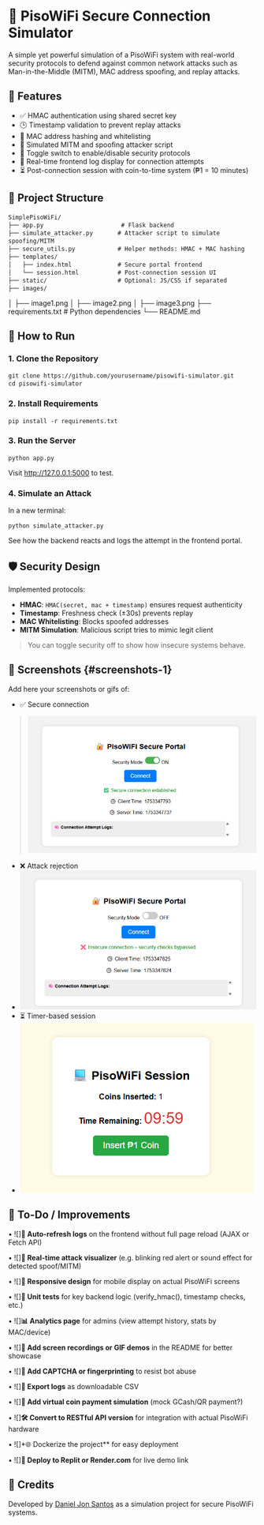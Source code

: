 # 🔐 PisoWiFi Secure Connection Simulator

A simple yet powerful simulation of a PisoWiFi system with real-world
security protocols to defend against common network attacks such as
Man-in-the-Middle (MITM), MAC address spoofing, and replay attacks.

## 📌 Features

-   ✅ HMAC authentication using shared secret key
-   🕒 Timestamp validation to prevent replay attacks
-   🧿 MAC address hashing and whitelisting
-   🧨 Simulated MITM and spoofing attacker script
-   🔀 Toggle switch to enable/disable security protocols
-   🧠 Real-time frontend log display for connection attempts
-   ⏳ Post-connection session with coin-to-time system (₱1 = 10
    minutes)

## 📂 Project Structure

    SimplePisoWiFi/
    ├── app.py                      # Flask backend
    ├── simulate_attacker.py       # Attacker script to simulate spoofing/MITM
    ├── secure_utils.py            # Helper methods: HMAC + MAC hashing
    ├── templates/
    │   ├── index.html             # Secure portal frontend
    │   └── session.html           # Post-connection session UI
    ├── static/                    # Optional: JS/CSS if separated
    ├── images/               
│   ├── image1.png
│   ├── image2.png
│   ├── image3.png
    ├── requirements.txt           # Python dependencies
    └── README.md

## 🚀 How to Run

### 1. Clone the Repository

    git clone https://github.com/yourusername/pisowifi-simulator.git
    cd pisowifi-simulator

### 2. Install Requirements

    pip install -r requirements.txt

### 3. Run the Server

    python app.py

Visit <http://127.0.0.1:5000> to test.

### 4. Simulate an Attack

In a new terminal:

    python simulate_attacker.py

See how the backend reacts and logs the attempt in the frontend portal.

## 🛡 Security Design

Implemented protocols:

-   **HMAC**: `HMAC(secret, mac + timestamp)` ensures request
    authenticity
-   **Timestamp**: Freshness check (±30s) prevents replay
-   **MAC Whitelisting**: Blocks spoofed addresses
-   **MITM Simulation**: Malicious script tries to mimic legit client

> You can toggle security off to show how insecure systems behave.

## 📘 Screenshots {#screenshots-1}

Add here your screenshots or gifs of:

-   ✅ Secure connection

> ![Secure Connection](./images/image1.png)

-   ❌ Attack rejection
-   ![Attack Rejection](./images/image2.png)
-   ⏳ Timer-based session
-   ![Timer Session](./images/image3.png)

## 🔧 To-Do / Improvements

• ![]**🔁 Auto-refresh logs** on the frontend
without full page reload (AJAX or Fetch API)

• ![]**📶 Real-time attack visualizer** (e.g.
blinking red alert or sound effect for detected spoof/MITM)

• ![]**📱 Responsive design** for mobile display on
actual PisoWiFi screens

• ![]**🧪 Unit tests** for key backend logic
(verify_hmac(), timestamp checks, etc.)

• ![]**📊 Analytics page** for admins (view attempt
history, stats by MAC/device)

• ![]**📸 Add screen recordings or GIF demos** in
the README for better showcase

• ![]**🔐 Add CAPTCHA or fingerprinting** to resist
bot abuse

• ![]**📄 Export logs** as downloadable CSV

• ![]**🧾 Add virtual coin payment simulation**
(mock GCash/QR payment?)

• ![]**🛠 Convert to RESTful API version** for
integration with actual PisoWiFi hardware

• ![]*🌐 Dockerize the project** for easy
deployment

• ![]**🧰 Deploy to Replit or Render.com** for live
demo link

## 🧠 Credits

Developed by [Daniel Jon Santos](https://github.com/yourusername) as a
simulation project for secure PisoWiFi systems.
